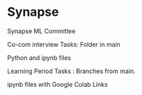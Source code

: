 # Synapse
Synapse ML Committee 

Co-com interview Tasks: Folder in main

Python and ipynb files

Learning Period Tasks : Branches from main.

ipynb files with Google Colab Links


